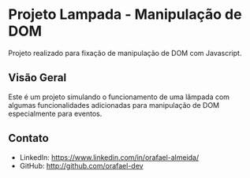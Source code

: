 # Projeto Lampada - Manipulação de DOM

Projeto realizado para fixação de manipulação de DOM com Javascript.
## Visão Geral

Este é um projeto simulando o funcionamento de uma lâmpada com algumas funcionalidades adicionadas para manipulação de DOM especialmente para eventos.

## Contato

- LinkedIn: https://www.linkedin.com/in/orafael-almeida/
- GitHub: http://github.com/orafael-dev
